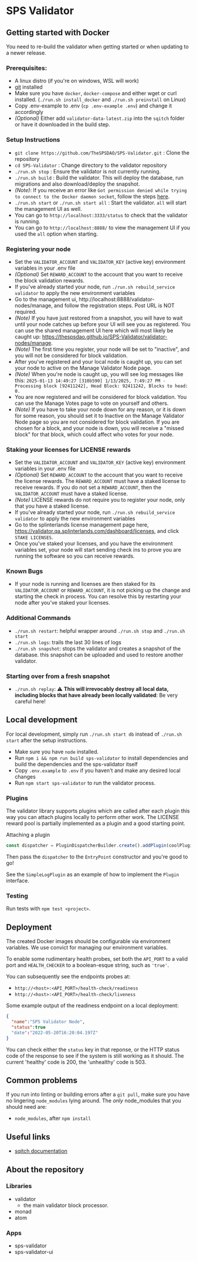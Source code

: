# SPS Validator
## Getting started with Docker

You need to re-build the validator when getting started or when updating to a newer release.

### Prerequisites:

- A linux distro (if you're on windows, WSL will work)
- [git](https://git-scm.com/book/en/v2/Getting-Started-Installing-Git) installed
- Make sure you have `docker`, `docker-compose` and either wget or curl installed. (`./run.sh install_docker` and `./run.sh preinstall` on Linux)
- Copy .env-example to .env (`cp .env-example .env`) and change it accordingly
- _(Optional)_ Either add `validator-data-latest.zip` into the `sqitch` folder or have it downloaded in the build step.

### Setup Instructions

- `git clone https://github.com/TheSPSDAO/SPS-Validator.git` : Clone the repository
- `cd SPS-Validator`  : Change directory to the validator repository
- `./run.sh stop`     : Ensure the validator is not currently running.
- `./run.sh build`    : Build the validator.  This will deploy the database, run migrations and also download/deploy the snapshot.
- _(Note)_: If you receive an error like `Got permission denied while trying to connect to the Docker daemon socket`, follow the steps [here](https://docs.docker.com/engine/install/linux-postinstall/#manage-docker-as-a-non-root-user).
- `./run.sh start` or `./run.sh start all` : Start the validator. `all` will start the management UI as well.
- You can go to `http://localhost:3333/status` to check that the validator is running.
- You can go to `http://localhost:8888/` to view the management UI if you used the `all` option when starting.

### Registering your node

- Set the `VALIDATOR_ACCOUNT` and `VALIDATOR_KEY` (active key) environment variables in your .env file
- _(Optional)_ Set `REWARD_ACCOUNT` to the account that you want to receive the block validation rewards.
- If you've already started your node, run `./run.sh rebuild_service validator` to apply the new environment variables
- Go to the management ui, http://localhost:8888/validator-nodes/manage, and follow the registration steps. Post URL is NOT required.
- _(Note)_ If you have just restored from a snapshot, you will have to wait until your node catches up before your UI will see you as registered. You can use the shared management UI here which will most likely be caught up: https://thespsdao.github.io/SPS-Validator/validator-nodes/manage.
- _(Note)_ The first time you register, your node will be set to "inactive", and you will not be considered for block validation.
- After you've registered and your local node is caught up, you can set your node to active on the Manage Validator Node page.
- _(Note)_ When you're node is caught up, you will see log messages like this: `2025-01-13 14:49:27 [310b590] 1/13/2025, 7:49:27 PM - Processing block [92411242], Head Block: 92411242, Blocks to head: 0.`
- You are now registered and will be considered for block validation. You can use the Manage Votes page to vote on yourself and others.
- _(Note)_ If you have to take your node down for any reason, or it is down for some reason, you should set it to Inactive on the Manage Validator Node page so you are not considered for block validation. If you are chosen for a block, and your node is down, you will receive a "missed block" for that block, which could affect who votes for your node.

### Staking your licenses for LICENSE rewards

- Set the `VALIDATOR_ACCOUNT` and `VALIDATOR_KEY` (active key) environment variables in your .env file
- _(Optional)_ Set `REWARD_ACCOUNT` to the account that you want to receive the license rewards. The `REWARD_ACCOUNT` must have a staked license to receive rewards. If you do not set a `REWARD_ACCOUNT`, then the `VALIDATOR_ACCOUNT` must have a staked license.
- _(Note)_ LICENSE rewards do not require you to register your node, only that you have a staked license.
- If you've already started your node, run `./run.sh rebuild_service validator` to apply the new environment variables
- Go to the splinterlands license management page here, https://validator.qa.splinterlands.com/dashboard/licenses, and click `STAKE LICENSES`.
- Once you've staked your licenses, and you have the environment variables set, your node will start sending check ins to prove you are running the software so you can receive rewards.

### Known Bugs

- If your node is running and licenses are then staked for its `VALIDATOR_ACCOUNT` or `REWARD_ACCOUNT`, it is not picking up the change and starting the check in process. You can resolve this by restarting your node after you've staked your licenses.

### Additional Commands

- `./run.sh restart`: helpful wrapper around `./run.sh stop` and `./run.sh start`
- `./run.sh logs`: trails the last 30 lines of logs
- `./run.sh snapshot`: stops the validator and creates a snapshot of the database. this snapshot can be uploaded and used to restore another validator.

### Starting over from a fresh snapshot

- `./run.sh replay`:  :warning: **This will irrevocably destroy all local data, including blocks that have already been locally validated**: Be very careful here!

## Local development

For local development, simply run `./run.sh start db` instead of `./run.sh start` after the setup instructions.

- Make sure you have `node` installed.
- Run `npm i && npm run build sps-validator` to install dependencies and build the dependencies and the sps-validator itself
- Copy `.env.example` to `.env` if you haven't and make any desired local changes
- Run `npm start sps-validator` to run the validator process.

### Plugins

The validator library supports plugins which are called after each plugin this way you can attach plugins locally to perform
other work. The LICENSE reward pool is partially implemented as a plugin and a good starting point.

Attaching a plugin
```typescript
const dispatcher = PluginDispatcherBuilder.create().addPlugin(coolPlugin).build();
```
Then pass the `dispatcher` to the `EntryPoint` constructor and you're good to go!

See the `SimpleLogPlugin` as an example of how to implement the `Plugin` interface.


### Testing
Run tests with `npm test <project>`.

## Deployment
The created Docker images should be configurable via environment variables. 
We use convict for managing our environment variables.

To enable some rudimentary health probes, set both the `API_PORT` to a
valid port and `HEALTH_CHECKER` to a boolean-esque string, such as
`'true'`. 

You can subsequently see the endpoints probes at:
- `http://<host>:<API_PORT>/health-check/readiness`
- `http://<host>:<API_PORT>/health-check/liveness`

Some example output of the readiness endpoint on a local deployment:
```json
{
  "name":"SPS Validator Node",
  "status":true
  "date":"2022-05-20T16:20:04.197Z"
}
```

You can check either the `status` key in that reponse, or the HTTP status code of the response to see if the system is still working as it should.
The current 'healthy' code is 200, the 'unhealthy' code is 503.

## Common problems
If you run into linting or building errors after a `git pull`, make sure you have no lingering `node_modules` lying around.
The _only_ node_modules that you should need are:
- `node_modules`, after `npm install`

## Useful links
- [sqitch documentation](https://sqitch.org/docs/)

## About the repository

### Libraries

- validator
  - the main validator block processor.
- monad
- atom

### Apps
- sps-validator
- sps-validator-ui
